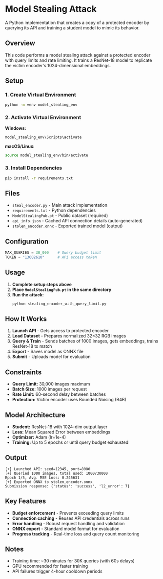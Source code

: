 # Model Stealing Attack

A Python implementation that creates a copy of a protected encoder by querying its API and training a student model to mimic its behavior.

## Overview

This code performs a model stealing attack against a protected encoder with query limits and rate limiting. It trains a ResNet-18 model to replicate the victim encoder's 1024-dimensional embeddings.

## Setup

### 1. Create Virtual Environment
```bash
python -m venv model_stealing_env
```

### 2. Activate Virtual Environment
**Windows:**
```bash
model_stealing_env\Scripts\activate
```
**macOS/Linux:**
```bash
source model_stealing_env/bin/activate
```

### 3. Install Dependencies
```bash
pip install -r requirements.txt
```

## Files

- `steal_encoder.py` - Main attack implementation
- `requirements.txt` - Python dependencies
- `ModelStealingPub.pt` - Public dataset (required)
- `api_info.json` - Cached API connection details (auto-generated)
- `stolen_encoder.onnx` - Exported trained model (output)

## Configuration

```python
MAX_QUERIES = 30_000    # Query budget limit
TOKEN = "13602610"      # API access token
```

## Usage

1. **Complete setup steps above**
2. **Place `ModelStealingPub.pt` in the same directory**
3. **Run the attack:**
   ```bash
   python stealing_encoder_with_query_limit.py
   ```

## How It Works

1. **Launch API** - Gets access to protected encoder
2. **Load Dataset** - Prepares normalized 32×32 RGB images
3. **Query & Train** - Sends batches of 1000 images, gets embeddings, trains ResNet-18 to match
4. **Export** - Saves model as ONNX file
5. **Submit** - Uploads model for evaluation

## Constraints

- **Query Limit:** 30,000 images maximum
- **Batch Size:** 1000 images per request
- **Rate Limit:** 60-second delay between batches
- **Protection:** Victim encoder uses Bounded Noising (B4B)

## Model Architecture

- **Student:** ResNet-18 with 1024-dim output layer
- **Loss:** Mean Squared Error between embeddings
- **Optimizer:** Adam (lr=1e-4)
- **Training:** Up to 5 epochs or until query budget exhausted

## Output

```
[+] Launched API: seed=12345, port=8080
[+] Queried 1000 images, total used: 1000/30000
Epoch 1/5, Avg. MSE Loss: 0.245631
[+] Exported ONNX to stolen_encoder.onnx
Submission response: {'status': 'success', 'l2_error': 7}
```

## Key Features

- **Budget enforcement** - Prevents exceeding query limits
- **Connection caching** - Reuses API credentials across runs
- **Error handling** - Robust request handling and validation
- **ONNX export** - Standard model format for evaluation
- **Progress tracking** - Real-time loss and query count monitoring

## Notes

- Training time: ~30 minutes for 30K queries (with 60s delays)
- GPU recommended for faster training
- API failures trigger 4-hour cooldown periods
